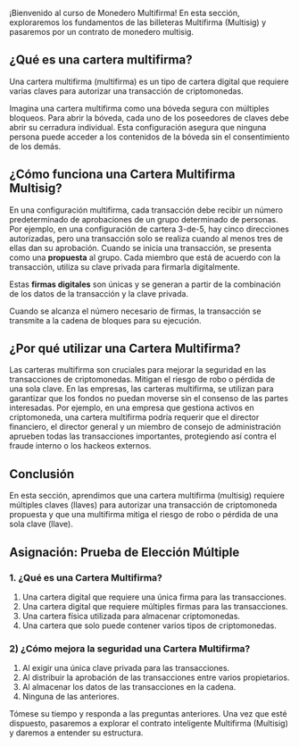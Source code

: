 ¡Bienvenido al curso de Monedero Multifirma! En esta sección, exploraremos los fundamentos de las billeteras Multifirma (Multisig) y pasaremos por un contrato de monedero multisig.

## ¿Qué es una cartera multifirma?

Una cartera multifirma (multifirma) es un tipo de cartera digital que requiere varias claves para autorizar una transacción de criptomonedas.

Imagina una cartera multifirma como una bóveda segura con múltiples bloqueos. Para abrir la bóveda, cada uno de los poseedores de claves debe abrir su cerradura individual. Esta configuración asegura que ninguna persona puede acceder a los contenidos de la bóveda sin el consentimiento de los demás.

## ¿Cómo funciona una Cartera Multifirma Multisig?

En una configuración multifirma, cada transacción debe recibir un número predeterminado de aprobaciones de un grupo determinado de personas. Por ejemplo, en una configuración de cartera 3-de-5, hay cinco direcciones autorizadas, pero una transacción solo se realiza cuando al menos tres de ellas dan su aprobación. Cuando se inicia una transacción, se presenta como una **propuesta** al grupo. Cada miembro que está de acuerdo con la transacción, utiliza su clave privada para firmarla digitalmente.

Estas **firmas digitales** son únicas y se generan a partir de la combinación de los datos de la transacción y la clave privada.

Cuando se alcanza el número necesario de firmas, la transacción se transmite a la cadena de bloques para su ejecución.

## ¿Por qué utilizar una Cartera Multifirma?

Las carteras multifirma son cruciales para mejorar la seguridad en las transacciones de criptomonedas. Mitigan el riesgo de robo o pérdida de una sola clave. En las empresas, las carteras multifirma, se utilizan para garantizar que los fondos no puedan moverse sin el consenso de las partes interesadas. Por ejemplo, en una empresa que gestiona activos en criptomoneda, una cartera multifirma podría requerir que el director financiero, el director general y un miembro de consejo de administración aprueben todas las transacciones importantes, protegiendo así contra el fraude interno o los hackeos externos.

## Conclusión

En esta sección, aprendimos que una cartera multifirma (multisig) requiere múltiples claves (llaves) para autorizar una transacción de criptomoneda propuesta y que una multifirma mitiga el riesgo de robo o pérdida de una sola clave (llave).

## Asignación: Prueba de Elección Múltiple

### 1. ¿Qué es una Cartera Multifirma?

1. Una cartera digital que requiere una única firma para las transacciones.
2. Una cartera digital que requiere múltiples firmas para las transacciones.
3. Una cartera física utilizada para almacenar criptomonedas.
4. Una cartera que solo puede contener varios tipos de criptomonedas.

### 2) ¿Cómo mejora la seguridad una Cartera Multifirma?

1. Al exigir una única clave privada para las transacciones.
2. Al distribuir la aprobación de las transacciones entre varios propietarios.
3. Al almacenar los datos de las transacciones en la cadena.
4. Ninguna de las anteriores.

Tómese su tiempo y responda a las preguntas anteriores. Una vez que esté dispuesto, pasaremos a explorar el contrato inteligente Multifirma (Multisig) y daremos a entender su estructura.
